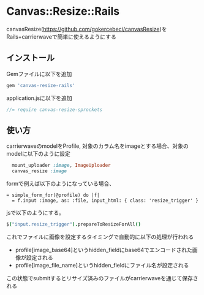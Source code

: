 # Canvas::Resize::Rails

canvasResize(https://github.com/gokercebeci/canvasResize)をRails+carrierwaveで簡単に使えるようにする

## インストール

Gemファイルに以下を追加

```ruby
gem 'canvas-resize-rails'
```

application.jsに以下を追加

```javascript
//= require canvas-resize-sprockets
```

## 使い方

carrierwaveのmodelをProfile, 対象のカラム名をimageとする場合、対象のmodelに以下のように設定

```ruby
  mount_uploader :image, ImageUploader
  canvas_resize :image
```

formで例えば以下のようになっている場合、

```haml
= simple_form_for(@profile) do |f|
  = f.input :image, as: :file, input_html: { class: 'resize_trigger' }
```

jsで以下のようにする。

```coffee
$("input.resize_trigger").prepareToResizeForAll()
```

これでファイルに画像を設定するタイミングで自動的に以下の処理が行われる
* profile[image_base64]というhidden_fieldにbase64でエンコードされた画像が設定される
* profile[image_file_name]というhidden_fieldにファイル名が設定される

この状態でsubmitするとリサイズ済みのファイルがcarrierwaveを通じて保存される

